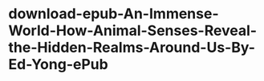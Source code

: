 # download-epub-An-Immense-World-How-Animal-Senses-Reveal-the-Hidden-Realms-Around-Us-By-Ed-Yong-ePub